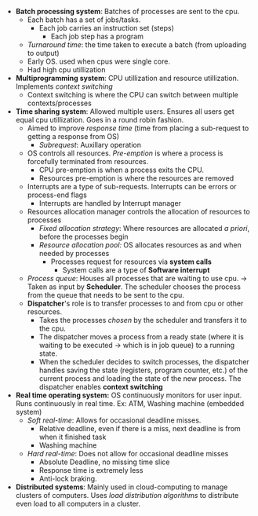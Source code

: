 - **Batch processing system**: Batches of processes are sent to the cpu. 
	- Each batch has a set of jobs/tasks. 
		- Each job carries an instruction set (steps)
			- Each job step has a program
	- *Turnaround time*: the time taken to execute a batch (from uploading to output)
	- Early OS. used when cpus were single core.
	- Had high cpu utillization
- **Multiprogramming system**: CPU utillization and resource utillization. Implements *context switching*
	- Context switching is where the CPU can switch between multiple contexts/processes
- **Time sharing system**: Allowed multiple users. Ensures all users get equal cpu utillization. Goes in a round robin fashion. 
	- Aimed to improve *response time* (time from placing a sub-request to getting a response from OS)
		- *Subrequest*: Auxillary operation 
	- OS controls all resources. *Pre-emption* is where a process is forcefully terminated from resources. 
		- CPU pre-emption is when a process exits the CPU.
		- Resources pre-emption is where the resources are removed
	- Interrupts are a type of sub-requests. Interrupts can be errors or process-end flags
		- Interrupts are handled by Interrupt manager
	- Resources allocation manager controls the allocation of resources to processes
		- *Fixed allocation strategy*: Where resources are allocated *a priori*, before the processes begin
		- *Resource allocation pool:* OS allocates resources as and when needed by processes
			- Processes request for resources via **system calls** 
				- System calls are a type of **Software interrupt**
	- *Process queue*: Houses all processes that are waiting to use cpu. -> Taken as input by **Scheduler**. The scheduler chooses the process from the queue that needs to be sent to the cpu.
	- **Dispatcher**'s role is to transfer processes to and from cpu or other resources.
		- Takes the processes *chosen* by the scheduler and transfers it to the cpu.
		- The dispatcher moves a process from a ready state (where it is waiting to be executed -> which is in job queue) to a running state.
		- When the scheduler decides to switch processes, the dispatcher handles saving the state (registers, program counter, etc.) of the current process and loading the state of the new process. The dispatcher enables **context switching** 
- **Real time operating system:** OS continuously monitors for user input. Runs continuously in real time. Ex: ATM, Washing machine (embedded system)
	- *Soft real-time*: Allows for occasional deadline misses.
		- Relative deadline, even if there is a miss, next deadline is from when it finished task
		- Washing machine
	- *Hard real-time*: Does not allow for occasional deadline misses
		- Absolute Deadline, no missing time slice
		- Response time is extremely less
		- Anti-lock braking.
- **Distributed systems**: Mainly used in cloud-computing to manage clusters of computers. Uses *load distribution algorithms* to distribute even load to all computers in a cluster.


